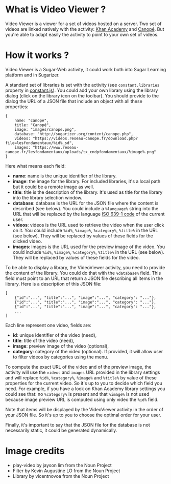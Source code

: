# What is Video Viewer ?

Video Viewer is a viewer for a set of videos hosted on a server. 
Two set of videos are linked natively with the activity: [Khan Academy](http://khanacademy.org/) and [Canopé](https://www.reseau-canope.fr/lesfondamentaux/accueil.html). But you're able to adapt easily the activity to point to your own set of videos.

# How it works ?

Video Viewer is a Sugar-Web activity, it could work both into Sugar Learning platform and in Sugarizer.

A standard set of libraries is set with the activity (see `constant.libraries` property in [constant.js](constant.js)). You could add your own library using the library dialog (click on the library icon on the toolbar). You should provide to the dialog the URL of a JSON file that include an object with all these properties:

	{
		name: "canope",
		title: "Canopé",
		image: "images/canope.png",
		database: "http://sugarizer.org/content/canope.php",
		videos: "https://videos.reseau-canope.fr/download.php?file=lesfondamentaux/%id%_sd",
		images: "https://www.reseau-canope.fr/lesfondamentaux/uploads/tx_cndpfondamentaux/%image%.png"
	}

Here what means each field:

* **name**: name is the unique identifier of the library.
* **image**: the image for the library. For included libraries, it's a local path but it could be a remote image as well.
* **title**: title is the description of the library. It's used as title for the library into the library selection window.
* **database**: database is the URL for the JSON file where the content is described (see below). You could include a `%language%` string into the URL that will be replaced by the language [ISO 639-1 code](https://en.wikipedia.org/wiki/List_of_ISO_639-1_codes) of the current user.
* **videos**: videos is the URL used to retrieve the video when the user click on it. You could include `%id%`, `%image%`, `%category%`, `%title%` in the URL (see below). They will be replaced by values of these fields for the clicked video. 
* **images**: images is the URL used for the preview image of the video. You could include `%id%`, `%image%`, `%category%`, `%title%` in the URL (see below). They will be replaced by values of these fields for the video.

To be able to display a library, the VideoViewer activity, you need to provide the content of the library. You could do that with the `%database%` field. This field must point to an URL that return a JSON file describing all items in the library. Here is a description of this JSON file:

	[
	    {"id":"...", "title":"...", "image":"...", "category": "..."},
	    {"id":"...", "title":"...", "image":"...", "category": "..."},
	    {"id":"...", "title":"...", "image":"...", "category": "..."},
		...
	]

Each line represent one video, fields are:

* **id**: unique identifier of the video (need),
* **title**: title of the video (need),
* **image**: preview image of the video (optional),
* **category**: category of the video (optional). If provided, it will allow user to filter videos by categories using the menu.

To compute the exact URL of the video and of the preview image, the activity will use the `videos` and `images` URL provided in the library settings and will replace `%id%`, `%category%`, `%image%` and `%title%` by value of these properties for the current video. So it's up to you to decide which field you need. For example, if you have a look on Khan Academy library settings you could see that: no `%category%` is present and that `%image%` is not used  because image preview URL is computed using only video the `%id%` field.

Note that items will be displayed by the VideoViewer activity in the order of your JSON file. So it's up to you to choose the optimal order for your user.

Finally, it's important to say that the JSON file for the database is not necessarily static, it could be generated dynamically.

# Image credits

* play-video by jayson lim from the Noun Project 
* Filter by Kevin Augustine LO from the Noun Project
* Library by vicentnovoa from the Noun Project
